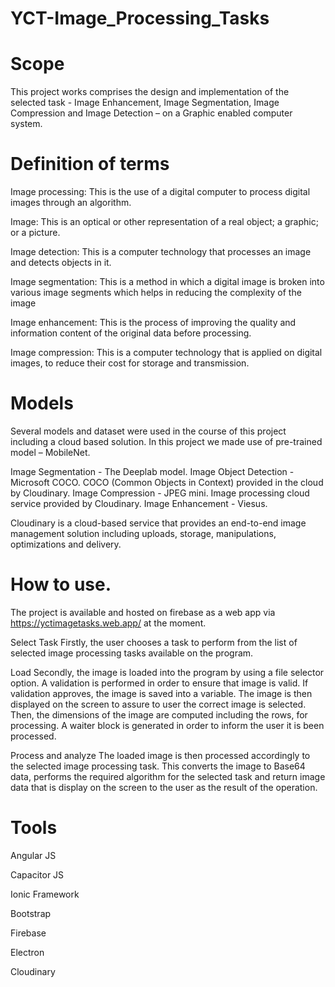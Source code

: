 # YCT-Image_Processing_Tasks
# Scope

This project works comprises the design and implementation of the selected task - Image Enhancement, Image Segmentation, Image Compression and Image Detection – on a Graphic enabled computer system.

# Definition of terms
Image processing: This is the use of a digital computer to process digital images through an algorithm.

Image: This is an optical or other representation of a real object; a graphic; or a picture.

Image detection: This is a computer technology that processes an image and detects objects in it.

Image segmentation: This is a method in which a digital image is broken into various image segments which helps in reducing the complexity of the image

Image enhancement: This is the process of improving the quality and information content of the original data before processing.

Image compression: This is a computer technology that is applied on digital images, to reduce their cost for storage and transmission.

# Models
Several models and dataset were used in the course of this project including a cloud based solution. In this project we made use of pre-trained model – MobileNet.

Image Segmentation - The Deeplab model.
Image Object Detection - Microsoft COCO. COCO (Common Objects in Context) provided in the cloud by Cloudinary.
Image Compression - JPEG mini. Image processing cloud service provided by Cloudinary.
Image Enhancement - Viesus. 

Cloudinary is a cloud-based service that provides an end-to-end image management solution including uploads, storage, manipulations, optimizations and delivery. 

# How to use.
The project is available and hosted on firebase as a web app via https://yctimagetasks.web.app/ at the moment.

Select Task
Firstly, the user chooses a task to perform from the list of selected image processing tasks available on the program.

Load
Secondly, the image is loaded into the program by using a file selector option. A validation is performed in order to ensure that image is valid. If validation     approves, the image is saved into a variable. The image is then displayed on the screen to assure to user the correct image is selected. Then, the dimensions of the image are computed including the rows, for processing. A waiter block is generated in order to inform the user it is been processed.

Process and analyze
The loaded image is then processed accordingly to the selected image processing task. This converts the image to Base64 data, performs the required algorithm for the selected task and return image data that is display on the screen to the user as the result of the operation.

# Tools

Angular JS

Capacitor JS

Ionic Framework

Bootstrap

Firebase

Electron

Cloudinary

